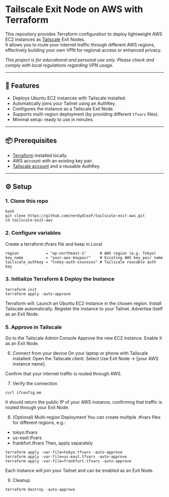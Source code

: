 # Tailscale Exit Node on AWS with Terraform

This repository provides Terraform configuration to deploy lightweight AWS EC2 instances as [Tailscale](https://tailscale.com) Exit Nodes.  
It allows you to route your internet traffic through different AWS regions, effectively building your own VPN for regional access or enhanced privacy.

*This project is for educational and personal use only. Please check and comply with local regulations regarding VPN usage.*

---

## 🚀 Features
- Deploys Ubuntu EC2 instances with Tailscale installed.
- Automatically joins your Tailnet using an AuthKey.
- Configures the instance as a Tailscale Exit Node.
- Supports multi-region deployment (by providing different `tfvars` files).
- Minimal setup: ready to use in minutes.

---

## 📦 Prerequisites
- [Terraform](https://developer.hashicorp.com/terraform/downloads) installed locally.
- AWS account with an existing key pair.
- [Tailscale account](https://tailscale.com) and a reusable AuthKey.

---

## ⚙️ Setup

### 1. Clone this repo
```
bash
git clone https://github.com/nerdyAlezF/tailscale-exit-aws.git
cd tailscale-exit-aws
```

### 2. Configure variables

Create a terraform.tfvars file and keep in Local
```
region            = "ap-northeast-1"      # AWS region (e.g. Tokyo)
key_name          = "your-aws-keypair"    # Existing AWS key pair name
tailscale_authkey = "tskey-auth-xxxxxxxx" # Tailscale reusable auth key
```
### 3. Initialize Terraform & Deploy the Instance
```
terraform init
terraform apply -auto-approve
```

Terraform will:
Launch an Ubuntu EC2 instance in the chosen region.
Install Tailscale automatically.
Register the instance to your Tailnet.
Advertise itself as an Exit Node.

### 5. Approve in Tailscale
Go to the Tailscale Admin Console
Approve the new EC2 instance.
Enable it as an Exit Node.

6. Connect from your device
On your laptop or phone with Tailscale installed:
Open the Tailscale client.
Select Use Exit Node → [your AWS instance name].

Confirm that your internet traffic is routed through AWS.

7. Verify the connection
```
curl ifconfig.me
```
It should return the public IP of your AWS instance, confirming that traffic is routed through your Exit Node.

8. (Optional) Multi-region Deployment
You can create multiple .tfvars files for different regions, e.g.:
- tokyo.tfvars
- us-east.tfvars
- frankfurt.tfvars
Then, apply separately
```
terraform apply -var-file=tokyo.tfvars -auto-approve
terraform apply -var-file=us-east.tfvars -auto-approve
terraform apply -var-file=frankfurt.tfvars -auto-approve
```
Each instance will join your Tailnet and can be enabled as an Exit Node.

9. Cleanup
```
terraform destroy -auto-approve
```
